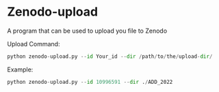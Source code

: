# Zenodo-upload
A program that can be used to upload you file to Zenodo

Upload Command:

```python
python zenodo-upload.py --id Your_id --dir /path/to/the/upload-dir/
```

Example:

```python
python zenodo-upload.py --id 10996591 --dir ./ADD_2022
```
